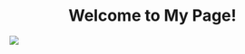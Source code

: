 <h1 align=center>Welcome to My Page!</h1>
<img src="https://i.pinimg.com/originals/eb/50/87/eb50875a68b04b0480fa929af2c7547c.gif" align=center>
